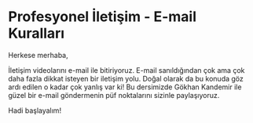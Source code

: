 # Profesyonel İletişim - E-mail Kuralları

Herkese merhaba,

İletişim videolarını e-mail ile bitiriyoruz. E-mail sanıldığından çok ama çok daha fazla dikkat isteyen bir iletişim yolu. Doğal olarak da bu konuda göz ardı edilen o kadar çok yanlış var ki! Bu dersimizde Gökhan Kandemir ile güzel bir e-mail göndermenin püf noktalarını sizinle paylaşıyoruz.

Hadi başlayalım!
